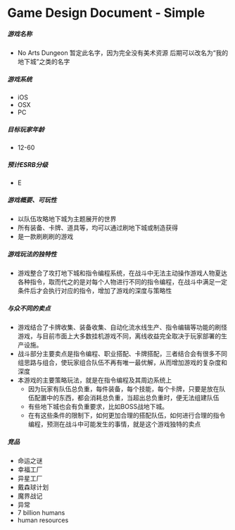 # Game Design Document - Simple

##### 游戏名称
- No Arts Dungeon
暂定此名字，因为完全没有美术资源
后期可以改名为“我的地下城”之类的名字

##### 游戏系统
- iOS
- OSX
- PC

##### 目标玩家年龄
- 12-60

##### 预计ESRB分级
- E

##### 游戏概要、可玩性
- 以队伍攻略地下城为主题展开的世界
- 所有装备、卡牌、道具等，均可以通过刷地下城或制造获得
- 是一款刷刷刷的游戏

##### 游戏玩法的独特性
- 游戏整合了攻打地下城和指令编程系统，在战斗中无法主动操作游戏人物夏达各种指令，取而代之的是对每个人物进行不同的指令编程，在战斗中满足一定条件后才会执行对应的指令，增加了游戏的深度与策略性

##### 与众不同的卖点
- 游戏结合了卡牌收集、装备收集、自动化流水线生产、指令编辑等功能的刷怪游戏，与目前市面上大多数挂机游戏不同，离线收益完全取决于玩家部署的生产设施。
- 战斗部分主要卖点是指令编程、职业搭配、卡牌搭配，三者结合会有很多不同组思路与组合，使玩家组合队伍不再有唯一最优解，从而增加游戏的复杂度和深度
- 本游戏的主要策略玩法，就是在指令编程及其周边系统上
  - 因为玩家有队伍总负重，每件装备，每个技能，每个卡牌，只要是放在队伍配置中的东西，都会消耗总负重，当超出总负重时，便无法组建队伍
  - 有些地下城也会有负重要求，比如BOSS战地下城。
  - 在有这些条件的限制下，如何更加合理的搭配队伍，如何进行合理的指令编程，预测在战斗中可能发生的事情，就是这个游戏独特的卖点

##### 竞品
- 命运之谜
- 幸福工厂
- 异星工厂
- 戴森球计划
- 魔界战记
- 异常
- 7 billion humans
- human resources